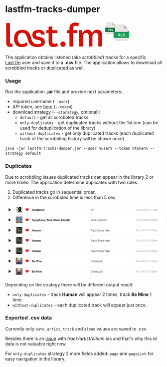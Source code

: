 # lastfm-tracks-dumper

![lastfm_csv](docs/lastfm_header_new_400x92.png)

The application obtains listened (aka *scrobbled*) tracks for a specific [Last.fm](https://www.last.fm/home) user 
and save it to a **.csv** file. The application allows to download all scrobbled tracks or duplicated as well.

### Usage

Run the application **.jar** file and provide next parameters:
- required username (`--user`)
- API token, see [here](https://www.last.fm/api#getting-started) (`--token`)
- download strategy (`--starategy`, optional):
    * `default` - get all scrobbled tracks
    * `only-duplicates` - get duplicated tracks without the 1st one (can be used for deduplication of the library)
    * `without-duplicates` - get only duplicated tracks (each duplicated track of the scrobbling history will be shown once)

```shell
java -jar lastfm-tracks-dumper.jar --user %user% --token %token% --strategy default
```

### Duplicates

Due to scrobbling issues duplicated tracks can appear in the library 2 or more times. The application determine 
duplicates with two rules:
1. Duplicated tracks go in sequential order.
2. Difference in the scrobbled time is less than 5 sec.

![duplicates](docs/duplicates_720x330.png)

Depending on the strategy there will be different output result:
* `only-duplicates` -  track **Human** will appear 2 times, track **Be Mine** 1 time.
* `without-duplicates` - each duplicated track will appear just once.

### Exported .csv data

Currently only `date`, `artist`, `track` and `album` values are saved to .csv. 

Besides there is an [issue](
https://support.last.fm/t/invalid-mbids-in-responses-to-user-gettoptracks-and-user-getrecenttracks/2011) with *track/artist/album* ids and that's why this id data is not valuable right now.

For `only-duplicates` strategy 2 more fields added: `page` and `pageLink` for easy navigation in the library.
